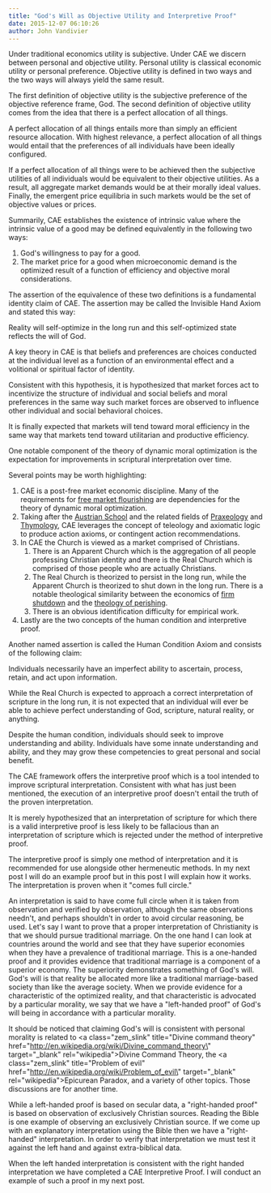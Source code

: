 ```yaml
---
title: "God's Will as Objective Utility and Interpretive Proof"
date: 2015-12-07 06:10:26
author: John Vandivier
---
```




Under traditional economics utility is subjective. Under CAE we discern between personal and objective utility. Personal utility is classical economic utility or personal preference. Objective utility is defined in two ways and the two ways will always yield the same result.

The first definition of objective utility is the subjective preference of the objective reference frame, God. The second definition of objective utility comes from the idea that there is a perfect allocation of all things.

A perfect allocation of all things entails more than simply an efficient resource allocation. With highest relevance, a perfect allocation of all things would entail that the preferences of all individuals have been ideally configured.

If a perfect allocation of all things were to be achieved then the subjective utilities of all individuals would be equivalent to their objective utilities. As a result, all aggregate market demands would be at their morally ideal values. Finally, the emergent price equilibria in such markets would be the set of objective values or prices.

Summarily, CAE establishes the existence of intrinsic value where the intrinsic value of a good may be defined equivalently in the following two ways:
<ol>
	<li>God's willingness to pay for a good.</li>
	<li>The market price for a good when microeconomic demand is the optimized result of a function of efficiency and objective moral considerations.</li>
</ol>
The assertion of the equivalence of these two definitions is a fundamental identity claim of CAE. The assertion may be called the Invisible Hand Axiom and stated this way:

Reality will self-optimize in the long run and this self-optimized state reflects the will of God.

A key theory in CAE is that beliefs and preferences are choices conducted at the individual level as a function of an environmental effect and a volitional or spiritual factor of identity.

Consistent with this hypothesis, it is hypothesized that market forces act to incentivize the structure of individual and social beliefs and moral preferences in the same way such market forces are observed to influence other individual and social behavioral choices.

It is finally expected that markets will tend toward moral efficiency in the same way that markets tend toward utilitarian and productive efficiency.

One notable component of the theory of dynamic moral optimization is the expectation for improvements in scriptural interpretation over time.

Several points may be worth highlighting:
<ol>
	<li>CAE is a post-free market economic discipline. Many of the requirements for <a class=\"zem_slink\" title=\"Free market\" href=\"http://en.wikipedia.org/wiki/Free_market\" target=\"_blank\" rel=\"wikipedia\">free market flourishing</a> are dependencies for the theory of dynamic moral optimization.</li>
	<li>Taking after the <a class=\"zem_slink\" title=\"Austrian School\" href=\"http://en.wikipedia.org/wiki/Austrian_School\" target=\"_blank\" rel=\"wikipedia\">Austrian School</a> and the related fields of <a href=\"https://en.wikipedia.org/wiki/Praxeology\">Praxeology</a> and <a href=\"https://en.wikipedia.org/wiki/Thymology\">Thymology</a>, CAE leverages the concept of teleology and axiomatic logic to produce action axioms, or contingent action recommendations.</li>
	<li>In CAE the Church is viewed as a market comprised of Christians.
<ol>
	<li>There is an Apparent Church which is the aggregation of all people professing Christian identity and there is the Real Church which is comprised of those people who are actually Christians.</li>
	<li>The Real Church is theorized to persist in the long run, while the Apparent Church is theorized to shut down in the long run. There is a notable theological similarity between the economics of <a href=\"https://en.wikipedia.org/wiki/Shutdown_%28economics%29\">firm shutdown</a> and the <a href=\"http://www.truthaccordingtoscripture.com/documents/death/perish.php#.VmUckL_-3Hg\">theology of perishing</a>.</li>
	<li>There is an obvious identification difficulty for empirical work.</li>
</ol>
</li>
	<li>Lastly are the two concepts of the human condition and interpretive proof.</li>
</ol>
Another named assertion is called the Human Condition Axiom and consists of the following claim:

Individuals necessarily have an imperfect ability to ascertain, process, retain, and act upon information.

While the Real Church is expected to approach a correct interpretation of scripture in the long run, it is not expected that an individual will ever be able to achieve perfect understanding of God, scripture, natural reality, or anything.

Despite the human condition, individuals should seek to improve understanding and ability. Individuals have some innate understanding and ability, and they may grow these competencies to great personal and social benefit.

The CAE framework offers the interpretive proof which is a tool intended to improve scriptural interpretation. Consistent with what has just been mentioned, the execution of an interpretive proof doesn't entail the truth of the proven interpretation.

It is merely hypothesized that an interpretation of scripture for which there is a valid interpretive proof is less likely to be fallacious than an interpretation of scripture which is rejected under the method of interpretive proof.

The interpretive proof is simply one method of interpretation and it is recommended for use alongside other hermeneutic methods. In my next post I will do an example proof but in this post I will explain how it works. The interpretation is proven when it \"comes full circle.\"

An interpretation is said to have come full circle when it is taken from observation and verified by observation, although the same observations needn't, and perhaps shouldn't in order to avoid circular reasoning, be used. Let's say I want to prove that a proper interpretation of Christianity is that we should pursue traditional marriage. On the one hand I can look at countries around the world and see that they have superior economies when they have a prevalence of traditional marriage. This is a one-handed proof and it provides evidence that traditional marriage is a component of a superior economy. The superiority demonstrates something of God's will. God's will is that reality be allocated more like a traditional marriage-based society than like the average society. When we provide evidence for a characteristic of the optimized reality, and that characteristic is advocated by a particular morality, we say that we have a \"left-handed proof\" of God's will being in accordance with a particular morality.

It should be noticed that claiming God's will is consistent with personal morality is related to <a class=\"zem_slink\" title=\"Divine command theory\" href=\"http://en.wikipedia.org/wiki/Divine_command_theory\" target=\"_blank\" rel=\"wikipedia\">Divine Command Theory</a>, the <a class=\"zem_slink\" title=\"Problem of evil\" href=\"http://en.wikipedia.org/wiki/Problem_of_evil\" target=\"_blank\" rel=\"wikipedia\">Epicurean Paradox</a>, and a variety of other topics. Those discussions are for another time.

While a left-handed proof is based on secular data, a \"right-handed proof\" is based on observation of exclusively Christian sources. Reading the Bible is one example of observing an exclusively Christian source. If we come up with an explanatory interpretation using the Bible then we have a \"right-handed\" interpretation. In order to verify that interpretation we must test it against the left hand and against extra-biblical data.

When the left handed interpretation is consistent with the right handed interpretation we have completed a CAE Interpretive Proof. I will conduct an example of such a proof in my next post.
